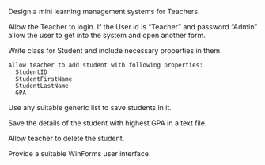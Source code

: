 
Design a mini learning management systems for Teachers.

Allow the Teacher to login. If the User id is “Teacher” and password “Admin” allow the user to get into the system and open another form.

Write class for Student and include necessary properties in them.
```
Allow teacher to add student with following properties:
  StudentID
  StudentFirstName
  StudentLastName
  GPA
```
Use any suitable generic list to save students in it.

Save the details of the student with highest GPA in a text file.

Allow teacher to delete the student.

Provide a suitable WinForms user interface.
